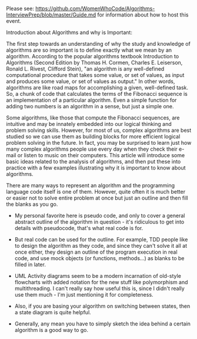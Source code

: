 Please see: https://github.com/WomenWhoCode/Algorithms-InterviewPrep/blob/master/Guide.md for information about how to host this event.

Introduction about Algorithms and why is Important:

The first step towards an understanding of why the study and knowledge of algorithms are so important is to define exactly what we mean by an algorithm. According to the popular algorithms textbook Introduction to Algorithms (Second Edition by Thomas H. Cormen, Charles E. Leiserson, Ronald L. Rivest, Clifford Stein), "an algorithm is any well-defined computational procedure that takes some value, or set of values, as input and produces some value, or set of values as output." In other words, algorithms are like road maps for accomplishing a given, well-defined task. So, a chunk of code that calculates the terms of the Fibonacci sequence is an implementation of a particular algorithm. Even a simple function for adding two numbers is an algorithm in a sense, but just a simple one. 

Some algorithms, like those that compute the Fibonacci sequences, are intuitive and may be innately embedded into our logical thinking and problem solving skills. However, for most of us, complex algorithms are best studied so we can use them as building blocks for more efficient logical problem solving in the future. In fact, you may be surprised to learn just how many complex algorithms people use every day when they check their e-mail or listen to music on their computers. This article will introduce some basic ideas related to the analysis of algorithms, and then put these into practice with a few examples illustrating why it is important to know about algorithms. 

There are many ways to represent an algorithm and the programming language code itself is one of them. However, quite often it is much better or easier not to solve entire problem at once but just an outline and then fill the blanks as you go.

* My personal favorite here is pseudo code, and only to cover a general abstract outline of the algorithm in question - it's ridiculous to get into details with pseudocode, that's what real code is for.

* But real code can be used for the outline. For example, TDD people like to design the algorithm as they code, and since they can't solve it all at once either, they design an outline of the program execution in real code, and use mock objects (or functions, methods...) as blanks to be filled in later.

* UML Activity diagrams seem to be a modern incarnation of old-style flowcharts with added notation for the new stuff like polymorphism and multithreading. I can't really say how useful this is, since I didn't really use them much - I'm just mentioning it for completeness.

* Also, if you are basing your algorithm on switching between states, then a state diagram is quite helpful.

* Generally, any mean you have to simply sketch the idea behind a certain algorithm is a good way to go.
